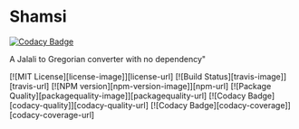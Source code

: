 # Shamsi

[![Codacy Badge](https://api.codacy.com/project/badge/Grade/4323a6aad5a9472db882030728ba5f8e)](https://app.codacy.com/gh/msdit/shamsi?utm_source=github.com&utm_medium=referral&utm_content=msdit/shamsi&utm_campaign=Badge_Grade)

A Jalali to Gregorian converter with no dependency"

[![MIT License][license-image]][license-url]
[![Build Status][travis-image]][travis-url]
[![NPM version][npm-version-image]][npm-url]
[![Package Quality][packagequality-image]][packagequality-url]
[![Codacy Badge][codacy-quality]][codacy-quality-url]
[![Codacy Badge][codacy-coverage]][codacy-coverage-url]
